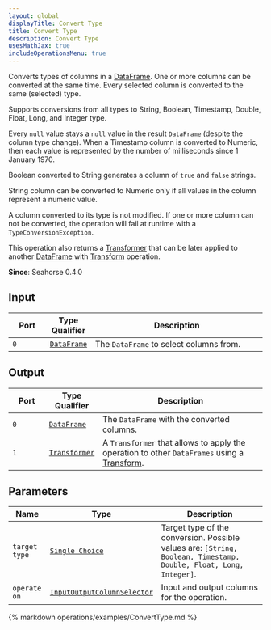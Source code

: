 ```yaml
---
layout: global
displayTitle: Convert Type
title: Convert Type
description: Convert Type
usesMathJax: true
includeOperationsMenu: true
---
```


Converts types of columns in a [DataFrame](../classes/dataframe.html). One or more columns
can be converted at the same time. Every selected column is converted to the same (selected) type.

Supports conversions from all types to String, Boolean, Timestamp, Double, Float, Long,
and Integer type.

Every `null` value stays a `null` value in the result `DataFrame` (despite the column type change).
When a Timestamp column is converted to Numeric, then each value is represented
by the number of milliseconds since 1 January 1970.

Boolean converted to String generates a column of `true` and `false` strings.

String column can be converted to Numeric only if all values in the column represent a numeric value.

A column converted to its type is not modified.
If one or more column can not be converted,
the operation will fail at runtime with a `TypeConversionException`.

This operation also returns a [Transformer](../classes/transformer.html) that can be later applied
to another [DataFrame](../classes/dataframe.html) with [Transform](transform.html) operation.

**Since**: Seahorse 0.4.0

## Input

<table>
<thead>
<tr>
<th style="width:15%">Port</th>
<th style="width:15%">Type Qualifier</th>
<th style="width:70%">Description</th>
</tr>
</thead>
<tbody>
<tr>
<td><code>0</code></td>
<td><code><a href="../classes/dataframe.html">DataFrame</a></code></td>
<td>The <code>DataFrame</code> to select columns from.</td>
</tr>
</tbody>
</table>

## Output

<table>
<thead>
<tr>
<th style="width:15%">Port</th>
<th style="width:15%">Type Qualifier</th>
<th style="width:70%">Description</th>
</tr>
</thead>
<tbody>
<tr>
<td><code>0</code></td>
<td><code><a href="../classes/dataframe.html">DataFrame</a></code></td>
<td>The <code>DataFrame</code> with the converted columns.</td>
</tr>
<tr>
<td><code>1</code></td><td>
<code><a href="../classes/transformer.html">Transformer</a></code></td>
<td>A <code>Transformer</code> that allows to apply the operation to other <code>DataFrames</code>
using a <a href="transform.html">Transform</a>.</td>
</tr>
</tbody>
</table>

## Parameters

<table class="table">
<thead>
<tr>
<th style="width:15%">Name</th>
<th style="width:15%">Type</th>
<th style="width:70%">Description</th>
</tr>
</thead>
<tbody>
<tr>
<td><code>target type</code></td>
<td><code><a href="../parameter_types.html#single-choice">Single Choice</a></code></td>
<td>Target type of the conversion. Possible values are: <code>[String, Boolean, Timestamp, Double, Float, Long,
Integer]</code>.</td>
</tr>

<tr>
<td><code>operate on</code></td>
<td><code><a href="../parameter_types.html#input-output-column-selector">InputOutputColumnSelector</a></code></td>
<td>Input and output columns for the operation.</td>
</tr>
</tbody>
</table>

{% markdown operations/examples/ConvertType.md %}
